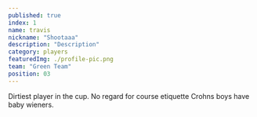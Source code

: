 ```yaml
---
published: true
index: 1
name: travis
nickname: "Shootaaa"
description: "Description"
category: players
featuredImg: ./profile-pic.png
team: "Green Team"
position: 03
---
```


Dirtiest player in the cup. No regard for course etiquette Crohns boys have baby wieners. 
